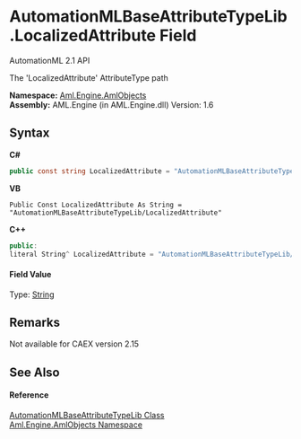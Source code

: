 # AutomationMLBaseAttributeTypeLib.LocalizedAttribute Field
AutomationML 2.1 API 

The 'LocalizedAttribute' AttributeType path

**Namespace:**&nbsp;<a href="N_Aml_Engine_AmlObjects">Aml.Engine.AmlObjects</a><br />**Assembly:**&nbsp;AML.Engine (in AML.Engine.dll) Version: 1.6

## Syntax

**C#**<br />
``` C#
public const string LocalizedAttribute = "AutomationMLBaseAttributeTypeLib/LocalizedAttribute"
```

**VB**<br />
``` VB
Public Const LocalizedAttribute As String = "AutomationMLBaseAttributeTypeLib/LocalizedAttribute"
```

**C++**<br />
``` C++
public:
literal String^ LocalizedAttribute = "AutomationMLBaseAttributeTypeLib/LocalizedAttribute"
```


#### Field Value
Type: <a href="https://docs.microsoft.com/dotnet/api/system.string" target="_parent" rel="noopener noreferrer">String</a>

## Remarks
Not available for CAEX version 2.15

## See Also


#### Reference
<a href="T_Aml_Engine_AmlObjects_AutomationMLBaseAttributeTypeLib">AutomationMLBaseAttributeTypeLib Class</a><br /><a href="N_Aml_Engine_AmlObjects">Aml.Engine.AmlObjects Namespace</a><br />